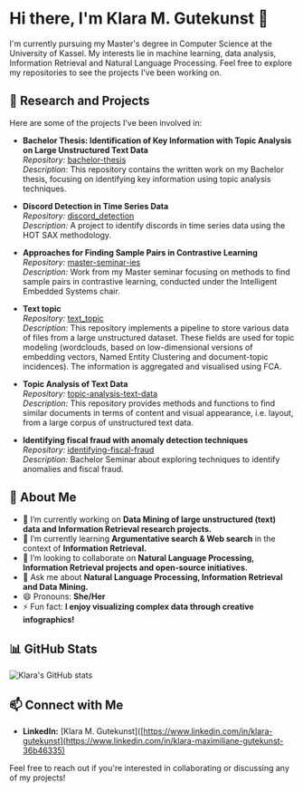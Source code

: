 # Hi there, I'm Klara M. Gutekunst 👋

I'm currently pursuing my Master's degree in Computer Science at the University of Kassel. 
My interests lie in machine learning, data analysis, Information Retrieval and Natural Language Processing. 
Feel free to explore my repositories to see the projects I've been working on.

## 🔬 Research and Projects

Here are some of the projects I've been involved in:

- **Bachelor Thesis: Identification of Key Information with Topic Analysis on Large Unstructured Text Data**  
  *Repository:* [bachelor-thesis](https://github.com/KlaraGtknst/bachelor-thesis)  
  *Description:* This repository contains the written work on my Bachelor thesis, focusing on identifying key information using topic analysis techniques.

- **Discord Detection in Time Series Data**  
  *Repository:* [discord_detection](https://github.com/KlaraGtknst/discord_detection)  
  *Description:* A project to identify discords in time series data using the HOT SAX methodology.

- **Approaches for Finding Sample Pairs in Contrastive Learning**  
  *Repository:* [master-seminar-ies](https://github.com/KlaraGtknst/master-seminar-ies)  
  *Description:* Work from my Master seminar focusing on methods to find sample pairs in contrastive learning, conducted under the Intelligent Embedded Systems chair.

- **Text topic**  
  *Repository:* [text_topic](https://github.com/KlaraGtknst/text_topic)  
  *Description:* This repository implements a pipeline to store various data of files from a large unstructured dataset. These fields are used for topic modeling (wordclouds, based on low-dimensional versions of embedding vectors, Named Entity Clustering and document-topic incidences). The information is aggregated and visualised using FCA. 

- **Topic Analysis of Text Data**  
  *Repository:* [topic-analysis-text-data](https://github.com/KlaraGtknst/topic-analysis-text-data)  
  *Description:* This repository provides methods and functions to find similar documents in terms of content and visual appearance, i.e. layout, from a large corpus of unstructured text data. 

- **Identifying fiscal fraud with anomaly detection techniques**  
  *Repository:* [identifying-fiscal-fraud](https://github.com/KlaraGtknst/identifying-fiscal-fraud)  
  *Description:* Bachelor Seminar about exploring techniques to identify anomalies and fiscal fraud. 


## 🚀 About Me

- 🔭 I’m currently working on **Data Mining of large unstructured (text) data and Information Retrieval research projects.**
- 🌱 I’m currently learning **Argumentative search & Web search** in the context of **Information Retrieval.**
- 👯 I’m looking to collaborate on **Natural Language Processing, Information Retrieval projects and open-source initiatives.**
- 💬 Ask me about **Natural Language Processing, Information Retrieval and Data Mining.**
- 😄 Pronouns: **She/Her**
- ⚡ Fun fact: **I enjoy visualizing complex data through creative infographics!**

## 📊 GitHub Stats

![Klara's GitHub stats](https://github-readme-stats.vercel.app/api?username=KlaraGtknst&show_icons=true&theme=default)

## 📫 Connect with Me

- **LinkedIn:** [Klara M. Gutekunst]([https://www.linkedin.com/in/klara-gutekunst](https://www.linkedin.com/in/klara-maximiliane-gutekunst-36b46335) 


Feel free to reach out if you're interested in collaborating or discussing any of my projects!
